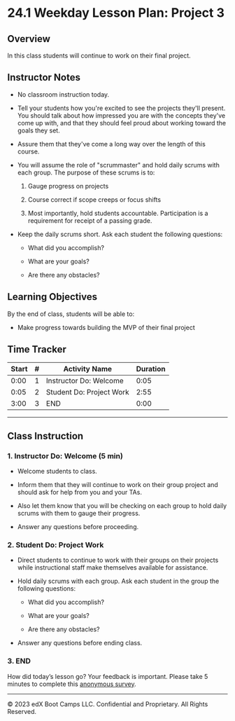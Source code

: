 # 24.1 Weekday Lesson Plan: Project 3

## Overview

In this class students will continue to work on their final project.

## Instructor Notes

* No classroom instruction today.

* Tell your students how you're excited to see the projects they'll present. You should talk about how impressed you are with the concepts they've come up with, and that they should feel proud about working toward the goals they set.

* Assure them that they've come a long way over the length of this course.

* You will assume the role of "scrummaster" and hold daily scrums with each group. The purpose of these scrums is to:

  1. Gauge progress on projects
  
  2. Course correct if scope creeps or focus shifts
  
  3. Most importantly, hold students accountable. Participation is a requirement for receipt of a passing grade.

* Keep the daily scrums short. Ask each student the following questions:

  * What did you accomplish?

  * What are your goals?

  * Are there any obstacles?

## Learning Objectives

By the end of class, students will be able to:

* Make progress towards building the MVP of their final project

## Time Tracker

| Start  | #   | Activity Name                       | Duration |
| ------ | --- | ----------------------------------- | -------- |
| 0:00   | 1   | Instructor Do: Welcome              | 0:05     |
| 0:05   | 2   | Student Do: Project Work            | 2:55     |
| 3:00   | 3   | END                                 | 0:00     |

---

## Class Instruction

### 1. Instructor Do: Welcome (5 min)

* Welcome students to class.

* Inform them that they will continue to work on their group project and should ask for help from you and your TAs.

* Also let them know that you will be checking on each group to hold daily scrums with them to gauge their progress.

* Answer any questions before proceeding.
  
### 2. Student Do: Project Work

* Direct students to continue to work with their groups on their projects while instructional staff make themselves available for assistance.

* Hold daily scrums with each group. Ask each student in the group the following questions:

  * What did you accomplish?

  * What are your goals?

  * Are there any obstacles?

* Answer any questions before ending class.

### 3. END

How did today’s lesson go? Your feedback is important. Please take 5 minutes to complete this [anonymous survey](https://forms.gle/RfcVyXiMmZQut6aJ6).

---
© 2023 edX Boot Camps LLC. Confidential and Proprietary. All Rights Reserved.
